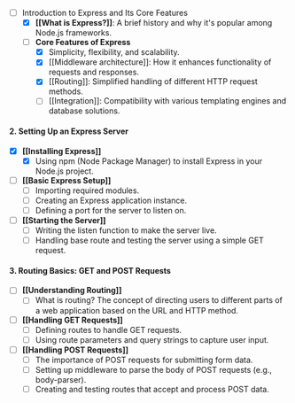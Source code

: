 - [ ] Introduction to Express and Its Core Features
	- [x] **[[What is Express?]]**: A brief history and why it's popular among Node.js frameworks.
	- [ ] **Core Features of Express**
		- [x] Simplicity, flexibility, and scalability.
		- [x] [[Middleware architecture]]: How it enhances functionality of requests and responses.
		- [x] [[Routing]]: Simplified handling of different HTTP request methods.
		- [ ] [[Integration]]: Compatibility with various templating engines and database solutions.

#### 2. Setting Up an Express Server
- [x] **[[Installing Express]]**
	- [x] Using npm (Node Package Manager) to install Express in your Node.js project.
- [ ] **[[Basic Express Setup]]**
	- [ ] Importing required modules.
	- [ ] Creating an Express application instance.
	- [ ] Defining a port for the server to listen on.
- [ ] **[[Starting the Server]]**
	- [ ] Writing the listen function to make the server live.
	- [ ] Handling base route and testing the server using a simple GET request.

#### 3. Routing Basics: GET and POST Requests
- [ ] **[[Understanding Routing]]**
	- [ ] What is routing? The concept of directing users to different parts of a web application based on the URL and HTTP method.
- [ ] **[[Handling GET Requests]]**
	- [ ] Defining routes to handle GET requests.
	- [ ] Using route parameters and query strings to capture user input.
- [ ] **[[Handling POST Requests]]**
	- [ ] The importance of POST requests for submitting form data.
	- [ ] Setting up middleware to parse the body of POST requests (e.g., body-parser).
	- [ ] Creating and testing routes that accept and process POST data.